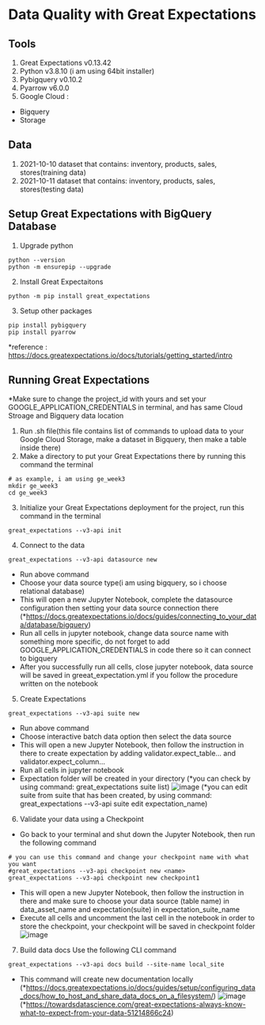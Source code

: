 # Data Quality with Great Expectations

## Tools
1) Great Expectations v0.13.42
2) Python v3.8.10 (i am using 64bit installer)
3) Pybigquery v0.10.2
4) Pyarrow v6.0.0
5) Google Cloud :
  - Bigquery
  - Storage
## Data
1) 2021-10-10 dataset that contains: inventory, products, sales, stores(training data)
2) 2021-10-11 dataset that contains: inventory, products, sales, stores(testing data)
## Setup Great Expectations with BigQuery Database
1) Upgrade python
```
python --version
python -m ensurepip --upgrade
```
2) Install Great Expectaitons
```
python -m pip install great_expectations
```
3) Setup other packages
```
pip install pybigquery
pip install pyarrow
```
*reference : https://docs.greatexpectations.io/docs/tutorials/getting_started/intro
## Running Great Expectations
*Make sure to change the project_id with yours and set your GOOGLE_APPLICATION_CREDENTIALS in terminal, and has same Cloud Stroage and Bigquery data location
1) Run .sh file(this file contains list of commands to upload data to your Google Cloud Storage, make a dataset in Bigquery, then make a table inside there)
2) Make a directory to put your Great Expectations there by running this command the terminal
  ```
  # as example, i am using ge_week3
  mkdir ge_week3
  cd ge_week3
  ```
3) Initialize your Great Expectations deployment for the project, run this command in the terminal
  ```
  great_expectations --v3-api init
  ```
4) Connect to the data  
  ```
  great_expectations --v3-api datasource new
  ```
  - Run above command
  - Choose your data source type(i am using bigquery, so i choose relational database)
  - This will open a new Jupyter Notebook, complete the datasource configuration then setting your data source connection there (*https://docs.greatexpectations.io/docs/guides/connecting_to_your_data/database/bigquery)
  - Run all cells in jupyter notebook, change data source name with something more specific, do not forget to add GOOGLE_APPLICATION_CREDENTIALS in code there so it can connect to bigquery
  - After you successfully run all cells, close jupyter notebook, data source will be saved in greeat_expectation.yml if you follow the procedure written on the notebook 
5) Create Expectations
  ```
  great_expectations --v3-api suite new
  ```
  - Run above command
  - Choose interactive batch data option then select the data source
  - This will open a new Jupyter Notebook, then follow the instruction in there to create expectation by adding validator.expect_table... and validator.expect_column...
  - Run all cells in jupyter notebook
  - Expectation folder will be created in your directory (*you can check by using command: great_expectations suite list)
  ![image](https://user-images.githubusercontent.com/38213112/142866429-e6551ac9-8133-4d76-8cca-0463d563f096.png)
  (*you can edit suite from suite that has been created, by using command: great_expectations --v3-api suite edit expectation_name)
6) Validate your data using a Checkpoint
  - Go back to your terminal and shut down the Jupyter Notebook, then run the following command
  ```
  # you can use this command and change your checkpoint name with what you want
  #great_expectations --v3-api checkpoint new <name>
  great_expectations --v3-api checkpoint new checkpoint1
  ```
  - This will open a new Jupyter Notebook, then follow the instruction in there and make sure to choose your data source (table name) in data_asset_name and expectation(suite) in expectation_suite_name
  - Execute all cells and uncomment the last cell in the notebook in order to store the checkpoint, your checkpoint will be saved in checkpoint folder
  ![image](https://user-images.githubusercontent.com/38213112/142864870-ddf73800-c722-47e4-b3f2-2b29d9eeeed3.png)
7)  Build data docs
Use the following CLI command 
```
great_expectations --v3-api docs build --site-name local_site
```
- This command will create new documentation locally (*https://docs.greatexpectations.io/docs/guides/setup/configuring_data_docs/how_to_host_and_share_data_docs_on_a_filesystem/)
![image](https://user-images.githubusercontent.com/38213112/142853625-df282215-7c35-4022-8f58-4314447a96a5.png)
(*https://towardsdatascience.com/great-expectations-always-know-what-to-expect-from-your-data-51214866c24)
